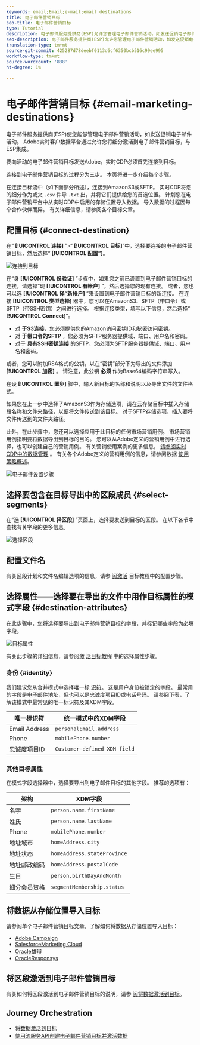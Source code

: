 ```yaml
---
keywords: email;Email;e-mail;email destinations
title: 电子邮件营销目标
seo-title: 电子邮件营销目标
type: Tutorial
description: 电子邮件服务提供商(ESP)允许您管理电子邮件营销活动，如发送促销电子邮件活动。
seo-description: 电子邮件服务提供商(ESP)允许您管理电子邮件营销活动，如发送促销电子邮件活动。
translation-type: tm+mt
source-git-commit: 425287d78deebf0113d6cf6350bcb516c99ee995
workflow-type: tm+mt
source-wordcount: '838'
ht-degree: 1%

---
```



# 电子邮件营销目标 {#email-marketing-destinations}

电子邮件服务提供商(ESP)使您能够管理电子邮件营销活动，如发送促销电子邮件活动。 Adobe实时客户数据平台通过允许您将细分激活到电子邮件营销目标，与ESP集成。

要向活动的电子邮件营销目标发送Adobe，实时CDP必须首先连接到目标。

连接到电子邮件营销目标的过程分为三步。 本页将进一步介绍每个步骤。

在连接目标流中（如下面部分所述），连接到AmazonS3或SFTP。 实时CDP将您的细分作为或文 `.csv` 件导 `.txt` 出，并将它们提供给您的首选位置。 计划您在电子邮件营销平台中从实时CDP中启用的存储位置导入数据。 导入数据的过程因每个合作伙伴而异。 有关详细信息，请参阅各个目标文章。

## 配置目标 {#connect-destination}

在“ **[!UICONTROL 连接]** ”>“ **[!UICONTROL 目标]**”中，选择要连接的电子邮件营销目标，然后选择“ **[!UICONTROL 配置”]**。

![连接到目标](./assets/connect-email-marketing.png)

在“身 **[!UICONTROL 份验证]** ”步骤中，如果您之前已设置到电子邮件营销目标的连接，请选择“现 **[!UICONTROL 有帐户]** ”，然后选择您的现有连接。 或者，您也可以选 **[!UICONTROL 择“新帐户]** ”来设置到电子邮件营销目标的新连接。 在连接 **[!UICONTROL 类型选择]** 器中，您可以在AmazonS3、SFTP（带口令）或SFTP（带SSH密钥）之间进行选择。 根据连接类型，填写以下信息，然后选择“ **[!UICONTROL Connect]**”。

- 对 **于S3连接**，您必须提供您的Amazon访问密钥ID和秘密访问密钥。
- 对 **于带口令的SFTP** ，您必须为SFTP服务器提供域、端口、用户名和密码。
- 对于 **具有SSH密钥连接** 的SFTP，您必须为SFTP服务器提供域、端口、用户名和密码。

或者，您可以附加RSA格式的公钥，以在“密钥”部分下为导出的文件添加 **[!UICONTROL 加密]** 。 请注意，此公钥 **必须** 作为Base64编码字符串写入。

在设 **[!UICONTROL 置步]** 骤中，输入新目标的名称和说明以及导出文件的文件格式。

如果您在上一步中选择了AmazonS3作为存储选项，请在云存储目标中插入存储段名称和文件夹路径，以便将文件传送到该目标。 对于SFTP存储选项，插入要将文件传送到的文件夹路径。

此外，在此步骤中，您还可以选择应用于此目标的任何市场营销用例。 市场营销用例指明要将数据导出到目标的目的。 您可以从Adobe定义的营销用例中进行选择，也可以创建自己的营销用例。 有关营销使用案例的更多信息， [请参阅实时CDP中的数据管理](/help/rtcdp/privacy/data-governance-overview.md#destinations) 。 有关各个Adobe定义的营销用例的信息，请参阅数据 [使用策略概述](/help/data-governance/policies/overview.md#core-actions)。

![电子邮件设置步骤](./assets/email-setup-step.png)

## 选择要包含在目标导出中的区段成员 {#select-segments}

在“选 **[!UICONTROL 择区段]** ”页面上，选择要发送到目标的区段。 在以下各节中查找有关字段的更多信息。

![选择区段](/help/rtcdp/destinations/assets/email-select-segments.png)

## 配置文件名

有关区段计划和文件名编辑选项的信息，请参 [阅激活](/help/rtcdp/destinations/activate-destinations.md#configure) 目标教程中的配置步骤。

## 选择属性——选择要在导出的文件中用作目标属性的模式字段 {#destination-attributes}

在此步骤中，您将选择要导出到电子邮件营销目标的字段，并标记哪些字段为必填字段。

![目标属性](/help/rtcdp/destinations/assets/recommended-attributes.png)

有关此步骤的详细信息，请参阅激 [活目标教程](/help/rtcdp/destinations/activate-destinations.md#select-attributes) 中的选择属性步骤。

### 身份 {#identity}

我们建议您从合并模式中选择唯一标 [识符](../../profile/home.md#profile-fragments-and-union-schemas)。 这是用户身份被锁定的字段。 最常用的字段是电子邮件地址，但也可以是忠诚度项目ID或电话号码。 请参阅下表，了解该模式中最常见的唯一标识符及其XDM字段。

| 唯一标识符 | 统一模式中的XDM字段 |
---------|----------
| Email Address | `personalEmail.address` |
| Phone | `mobilePhone.number` |
| 忠诚度项目ID | `Customer-defined XDM field` |

### 其他目标属性

在模式字段选择器中，选择要导出到电子邮件目标的其他字段。 推荐的选项有：

| 架构 | XDM字段 |
---------|----------
| 名字 | `person.name.firstName` |
| 姓氏 | `person.name.lastName` |
| Phone | `mobilePhone.number` |
| 地址城市 | `homeAddress.city` |
| 地址状态 | `homeAddress.stateProvince` |
| 地址邮政编码 | `homeAddress.postalCode` |
| 生日 | `person.birthDayAndMonth` |
| 细分会员资格 | `segmentMembership.status` |

## 将数据从存储位置导入目标

请参阅单个电子邮件营销目标文章，了解如何将数据从存储位置导入目标：

- [Adobe Campaign](/help/rtcdp/destinations/adobe-campaign-destination.md#import-data-into-campaign)
- [SalesforceMarketing Cloud](/help/rtcdp/destinations/salesforce-marketing-cloud-destination.md#import-data-into-salesforce)
- [Oracle雄辩](/help/rtcdp/destinations/oracle-eloqua-destination.md#import-data-into-eloqua)
- [OracleResponsys](/help/rtcdp/destinations/oracle-responsys-destination.md#import-data-into-responsys)

## 将区段激活到电子邮件营销目标

有关如何将区段激活到电子邮件营销目标的说明，请参 [阅将数据激活到目标](/help/rtcdp/destinations/activate-destinations.md)。

## Journey Orchestration

- [将数据激活到目标](/help/rtcdp/destinations/activate-destinations.md)
- [使用流服务API创建电子邮件营销目标并激活数据](https://docs.adobe.com/content/help/en/experience-platform/tutorials/destinations/email-marketing-api.html)